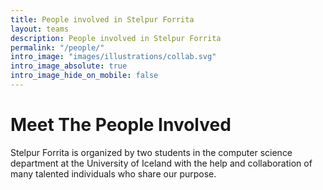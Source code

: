 ```yaml
---
title: People involved in Stelpur Forrita
layout: teams
description: People involved in Stelpur Forrita
permalink: "/people/"
intro_image: "images/illustrations/collab.svg"
intro_image_absolute: true
intro_image_hide_on_mobile: false
---
```


# Meet The People Involved

Stelpur Forrita is organized by two students in the computer science department at the University of Iceland with the help and collaboration of many talented individuals who share our purpose.
